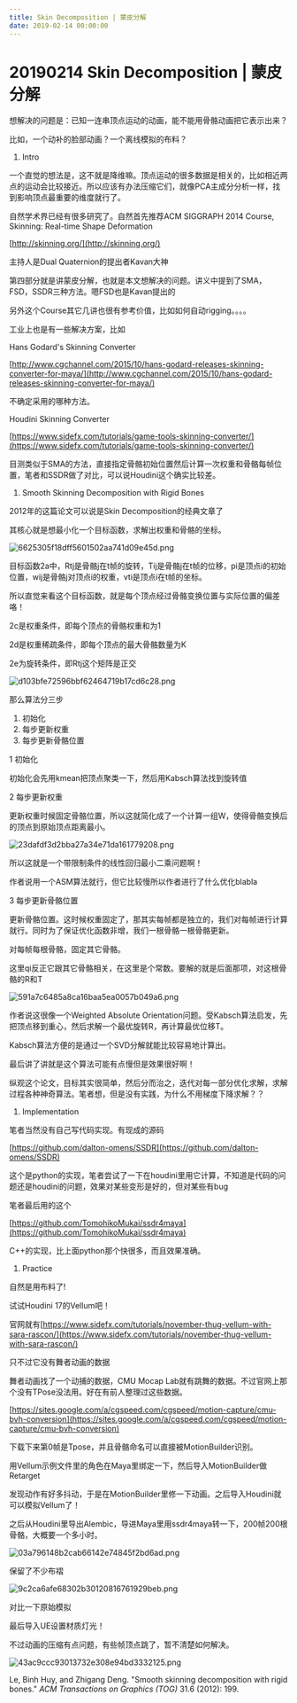 ```yaml
---
title: Skin Decomposition | 蒙皮分解
date: 2019-02-14 00:00:00
---
```

# 20190214 Skin Decomposition | 蒙皮分解

想解决的问题是：已知一连串顶点运动的动画，能不能用骨骼动画把它表示出来？

比如，一个动补的脸部动画？一个离线模拟的布料？

1. Intro

一个直觉的想法是，这不就是降维嘛。顶点运动的很多数据是相关的，比如相近两点的运动会比较接近。所以应该有办法压缩它们，就像PCA主成分分析一样，找到影响顶点最重要的维度就行了。

自然学术界已经有很多研究了。自然首先推荐ACM SIGGRAPH 2014 Course, Skinning: Real-time Shape Deformation

[http://skinning.org/](http://skinning.org/)

主持人是Dual Quaternion的提出者Kavan大神

第四部分就是讲蒙皮分解，也就是本文想解决的问题。讲义中提到了SMA，FSD，SSDR三种方法。嗯FSD也是Kavan提出的

另外这个Course其它几讲也很有参考价值，比如如何自动rigging。。。。

工业上也是有一些解决方案，比如

Hans Godard's Skinning Converter

[http://www.cgchannel.com/2015/10/hans-godard-releases-skinning-converter-for-maya/](http://www.cgchannel.com/2015/10/hans-godard-releases-skinning-converter-for-maya/)

不确定采用的哪种方法。

Houdini Skinning Converter

[https://www.sidefx.com/tutorials/game-tools-skinning-converter/](https://www.sidefx.com/tutorials/game-tools-skinning-converter/)

目测类似于SMA的方法，直接指定骨骼初始位置然后计算一次权重和骨骼每帧位置，笔者和SSDR做了对比，可以说Houdini这个确实比较差。

1. Smooth Skinning Decomposition with Rigid Bones

2012年的这篇论文可以说是Skin Decomposition的经典文章了

其核心就是想最小化一个目标函数，求解出权重和骨骼的坐标。

![6625305f18dff5601502aa741d09e45d.png](/images/6625305f18dff5601502aa741d09e45d.png)

目标函数2a中，Rtj是骨骼j在t帧的旋转，Tij是骨骼j在t帧的位移，pi是顶点i的初始位置，wij是骨骼j对顶点i的权重，vti是顶点i在t帧的坐标。

所以直觉来看这个目标函数，就是每个顶点经过骨骼变换位置与实际位置的偏差咯！

2c是权重条件，即每个顶点的骨骼权重和为1

2d是权重稀疏条件，即每个顶点的最大骨骼数量为K

2e为旋转条件，即Rtj这个矩阵是正交

![d103bfe72596bbf62464719b17cd6c28.png](/images/d103bfe72596bbf62464719b17cd6c28.png)

那么算法分三步

1. 初始化
2. 每步更新权重
3. 每步更新骨骼位置

1 初始化

初始化会先用kmean把顶点聚类一下，然后用Kabsch算法找到旋转值

2 每步更新权重

更新权重时候固定骨骼位置，所以这就简化成了一个计算一组W，使得骨骼变换后的顶点到原始顶点距离最小。

![23dafdf3d2bba27a34e71da161779208.png](/images/23dafdf3d2bba27a34e71da161779208.png)

所以这就是一个带限制条件的线性回归最小二乘问题啊！

作者说用一个ASM算法就行，但它比较慢所以作者进行了什么优化blabla

3 每步更新骨骼位置

更新骨骼位置。这时候权重固定了，那其实每帧都是独立的，我们对每帧进行计算就行。同时为了保证优化函数非增，我们一根骨骼一根骨骼更新。

对每帧每根骨骼，固定其它骨骼。

这里qi反正它跟其它骨骼相关，在这里是个常数。要解的就是后面那项，对这根骨骼的R和T

![591a7c6485a8ca16baa5ea0057b049a6.png](/images/591a7c6485a8ca16baa5ea0057b049a6.png)

作者说这很像一个Weighted Absolute Orientation问题。受Kabsch算法启发，先把顶点移到重心，然后求解一个最优旋转R，再计算最优位移T。

Kabsch算法方便的是通过一个SVD分解就能比较容易地计算出。

最后讲了讲就是这个算法可能有点慢但是效果很好啊！

纵观这个论文，目标其实很简单，然后分而治之，迭代对每一部分优化求解，求解过程各种神奇算法。笔者想，但是没有实践，为什么不用梯度下降求解？？

1. Implementation

笔者当然没有自己写代码实现。有现成的源码

[https://github.com/dalton-omens/SSDR](https://github.com/dalton-omens/SSDR)

这个是python的实现，笔者尝试了一下在houdini里用它计算，不知道是代码的问题还是houdini的问题，效果对某些变形是好的，但对某些有bug

笔者最后用的这个

[https://github.com/TomohikoMukai/ssdr4maya](https://github.com/TomohikoMukai/ssdr4maya)

C++的实现，比上面python那个快很多，而且效果准确。

1. Practice

自然是用布料了!

试试Houdini 17的Vellum吧！

官网就有[https://www.sidefx.com/tutorials/november-thug-vellum-with-sara-rascon/](https://www.sidefx.com/tutorials/november-thug-vellum-with-sara-rascon/)

只不过它没有舞者动画的数据

舞者动画找了一个动捕的数据，CMU Mocap Lab就有跳舞的数据。不过官网上那个没有TPose没法用。好在有前人整理过这些数据。

[https://sites.google.com/a/cgspeed.com/cgspeed/motion-capture/cmu-bvh-conversion](https://sites.google.com/a/cgspeed.com/cgspeed/motion-capture/cmu-bvh-conversion)

下载下来第0帧是Tpose，并且骨骼命名可以直接被MotionBuilder识别。

用Vellum示例文件里的角色在Maya里绑定一下，然后导入MotionBuilder做Retarget

发现动作有好多抖动，于是在MotionBuilder里修一下动画。之后导入Houdini就可以模拟Vellum了！

之后从Houdini里导出Alembic，导进Maya里用ssdr4maya转一下，200帧200根骨骼，大概要一个多小时。

![03a796148b2cab66142e74845f2bd6ad.png](/images/03a796148b2cab66142e74845f2bd6ad.png)

保留了不少布褶

![9c2ca6afe68302b30120816761929beb.png](/images/9c2ca6afe68302b30120816761929beb.png)

对比一下原始模拟

最后导入UE设置材质灯光！

不过动画的压缩有点问题，有些帧顶点跳了，暂不清楚如何解决。

![43ac9ccc93013732e308e94bd3332125.png](/images/43ac9ccc93013732e308e94bd3332125.png)

Le, Binh Huy, and Zhigang Deng. "Smooth skinning decomposition with rigid bones." _ACM Transactions on Graphics (TOG)_ 31.6 (2012): 199.
